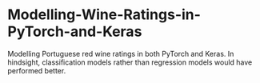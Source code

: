 # Modelling-Wine-Ratings-in-PyTorch-and-Keras
Modelling Portuguese red wine ratings in both PyTorch and Keras. In hindsight, classification models rather than regression models would have performed better.
